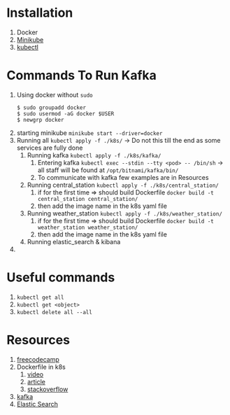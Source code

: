 # Installation

1. Docker
2. [Minikube](https://minikube.sigs.k8s.io/docs/start/?arch=%2Flinux%2Fx86-64%2Fstable%2Fbinary+download)
3. [kubectl](https://kubernetes.io/docs/tasks/tools/)

# Commands To Run Kafka

1. Using docker without `sudo` 
   ```
   $ sudo groupadd docker
   $ sudo usermod -aG docker $USER
   $ newgrp docker
   ```
2. starting minikube `minikube start --driver=docker`
3. Running all `kubectl apply -f ./k8s/` -> Do not this till the end as some services are fully done
   1. Running kafka `kubectl apply -f ./k8s/kafka/`
      1. Entering kafka `kubectl exec --stdin --tty <pod> -- /bin/sh` -> all staff will be found at `/opt/bitnami/kafka/bin/`
      2. To communicate with kafka few examples are in Resources
   2. Running central_station `kubectl apply -f ./k8s/central_station/`
      1. if for the first time => should build Dockerfile `docker build -t central_station central_station/`
      2. then add the image name in the k8s yaml file
   3. Running weather_station `kubectl apply -f ./k8s/weather_station/`
      1. if for the first time => should build Dockerfile `docker build -t weather_station weather_station/`
      2. then add the image name in the k8s yaml file
   4. Running elastic_search & kibana 
4. 

# Useful commands

1. `kubectl get all`
2. `kubectl get <object>`
3. `kubectl delete all --all`

# Resources

1. [freecodecamp](https://www.freecodecamp.org/news/the-kubernetes-handbook/#heading-installing-kubernetes)
2. Dockerfile in k8s
   1. [video](https://youtu.be/3mdCiFu52XA)
   2. [article](https://medium.com/@haider.mtech2011/introduction-to-using-dockerfiles-in-a-kubernetes-setup-for-950661b36a8b)
   3. [stackoverflow](https://stackoverflow.com/questions/35061746/run-jar-file-in-docker-image)
3. [kafka](https://www.geeksforgeeks.org/setup-kafka-on-kubernetes/)
4. [Elastic Search](https://medium.com/@ismailwajdi39/deploying-elasticsearch-and-kibana-on-kubernetes-with-password-protection-fad93010563c)
